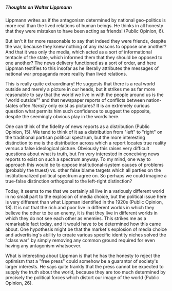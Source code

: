 ##### Thoughts on Walter Lippmann

Lippmann writes as if the antagonism determined by national geo-politics is more real than the lived relations of human beings. He thinks in all honesty that they were mistaken to have been acting as friends! (Public Opinion, 6).

But isn't it far more reasonable to say that indeed they were friends, despite the war, because they knew nothing of any reasons to oppose one another? And that it was only the media, which acted as a sort of informational tentacle of the state, which informed them that they should be opposed to one another? The news delivery functioned as a sort of order, and here Lippman testifies to this insofar as he literally attributes the messages of national war propaganda more reality than lived relations.

This is really quite extraordinary! He suggests that there is a real world outside and merely a picture in our heads, but it strikes me as far more reasonable to say that the world we live in with the people around us is the "world outside"" and that newspaper reports of conflicts between nation-states often *literally* only exist as pictures? It is an extremely curious question what permits him such confidence to suggest the opposite, despite the seemingly obvious play in the words here.

One can think of the fidelity of news reports as a distribution (Public Opinion, 15). We tend to think of it as a distribution from "left" to "right" on the traditional partisan political spectrum, but the more interesting distinction to me is the distribution across which a report locates true reality versus a false ideological picture. Obviously this raises very difficult questions about what is truth, but I'm very interested in conceiving news reports to exist on such a spectrum anyway. To my mind, one way to approach this would be to oppose institutional-system causes of problems (probably the truest) vs. other false blame targets which all parties on the institutionalized political spectrum agree on. So perhaps we could imagine a true-false distinction orthogonal to the left-right distinction?

Today, it seems to me that we certainly all live in a variously different world in no small part to the explosion of media choice, but the political issue here is very different than what Lippman identified in the 1920s (Public Opinion, 18). It is not that the rich and poor live in different worlds in which they believe the other to be an enemy, it is that they live in different worlds in which they do not see each other as enemies. This strikes me as a remarkable fact today, and it would have to be determined how this came about. One hypothesis might be that the market's explosion of media choice and advertising's ability to create various specific identity niches solved the "class war" by simply removing any common ground required for even having any antagonism whatsoever.

What is interesting about Lippman is that he has the honesty to reject the optimism that a "free press" could somehow be a guarantor of society's larger interests. He says quite frankly that the press cannot be expected to supply the truth about the world, because they are too much determined by precisely the political forces which distort our image of the world (Public Opinion, 26).

